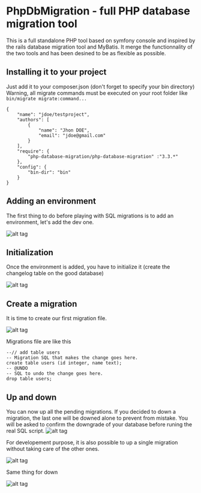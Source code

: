 PhpDbMigration - full PHP database migration tool
=================================================

This is a full standalone PHP tool based on symfony console and inspired by the rails database migration tool and MyBatis.
It merge the functionnality of the two tools and has been desined to be as flexible as possible.

Installing it to your project
-----------------------------
Just add it to your composer.json (don't forget to specify your bin directory)
Warning, all migrate commands must be executed on your root folder like `bin/migrate migrate:command...`

    {
        "name": "jdoe/testproject",
        "authors": [
            {
                "name": "Jhon DOE",
                "email": "jdoe@gmail.com"
            }
        ],
        "require": {
            "php-database-migration/php-database-migration" :"3.3.*"
        },
        "config": {
            "bin-dir": "bin"
        }
    }


Adding an environment
---------------------
The first thing to do before playing with SQL migrations is to add an environment, let's add the dev one.

![alt tag](http://tikotepadventure.com/files/php-database-migration/addenv.gif)

Initialization
--------------
Once the environment is added, you have to initialize it (create the changelog table on the good database) 

![alt tag](http://tikotepadventure.com/files/php-database-migration/init.gif)

Create a migration
------------------
It is time to create our first migration file.

![alt tag](http://tikotepadventure.com/files/php-database-migration/create.gif)

Migrations file are like this

    --// add table users
    -- Migration SQL that makes the change goes here.
    create table users (id integer, name text);
    -- @UNDO
    -- SQL to undo the change goes here.
    drop table users;

Up and down
------------------
You can now up all the pending migrations. If you decided to down a migration, the last one will be downed alone to prevent from mistake. You will be asked to confirm the downgrade of your database before runing the real SQL script. 
![alt tag](http://tikotepadventure.com/files/php-database-migration/status.gif)

For developement purpose, it is also possible to up a single migration without taking care of the other ones.

![alt tag](http://tikotepadventure.com/files/php-database-migration/uponly.gif)

Same thing for down

![alt tag](http://tikotepadventure.com/files/php-database-migration/downonly.gif)

